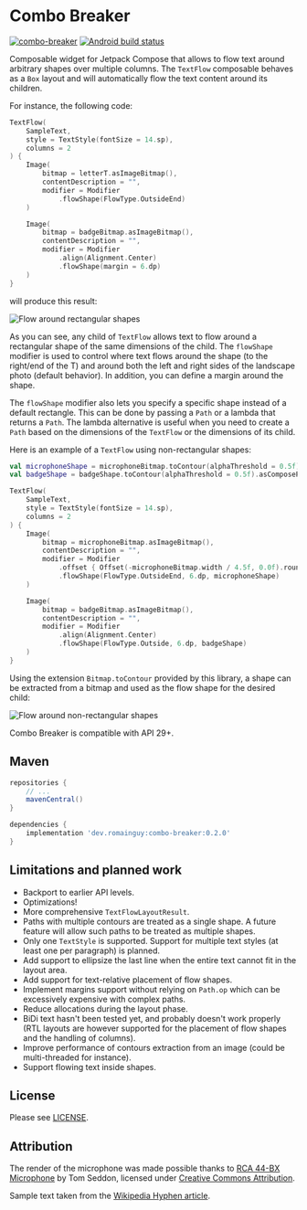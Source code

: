 # Combo Breaker

[![combo-breaker](https://maven-badges.herokuapp.com/maven-central/dev.romainguy/combo-breaker/badge.svg?subject=combo-breaker)](https://maven-badges.herokuapp.com/maven-central/dev.romainguy/combo-breaker)
[![Android build status](https://github.com/romainguy/combo-breaker/workflows/Android/badge.svg)](https://github.com/romainguy/combo-breaker/actions?query=workflow%3AAndroid)

Composable widget for Jetpack Compose that allows to flow text around arbitrary shapes over
multiple columns. The `TextFlow` composable behaves as a `Box` layout and will automatically
flow the text content around its children.

For instance, the following code:

```kotlin
TextFlow(
    SampleText,
    style = TextStyle(fontSize = 14.sp),
    columns = 2
) {
    Image(
        bitmap = letterT.asImageBitmap(),
        contentDescription = "",
        modifier = Modifier
            .flowShape(FlowType.OutsideEnd)
    )

    Image(
        bitmap = badgeBitmap.asImageBitmap(),
        contentDescription = "",
        modifier = Modifier
            .align(Alignment.Center)
            .flowShape(margin = 6.dp)
    )
}
```

will produce this result:

![Flow around rectangular shapes](art/screenshot_default_shapes.png)

As you can see, any child of `TextFlow` allows text to flow around a rectangular shape of the same
dimensions of the child. The `flowShape` modifier is used to control where text flows around the
shape (to the right/end of the T) and around both the left and right sides of the landscape photo
(default behavior). In addition, you can define a margin around the shape.

The `flowShape` modifier also lets you specify a specific shape instead of a default rectangle.
This can be done by passing a `Path` or a lambda that returns a `Path`. The lambda alternative
is useful when you need to create a `Path` based on the dimensions of the `TextFlow` or the
dimensions of its child.

Here is an example of a `TextFlow` using non-rectangular shapes:

```kotlin
val microphoneShape = microphoneBitmap.toContour(alphaThreshold = 0.5f).asComposePath()
val badgeShape = badgeShape.toContour(alphaThreshold = 0.5f).asComposePath()

TextFlow(
    SampleText,
    style = TextStyle(fontSize = 14.sp),
    columns = 2
) {
    Image(
        bitmap = microphoneBitmap.asImageBitmap(),
        contentDescription = "",
        modifier = Modifier
            .offset { Offset(-microphoneBitmap.width / 4.5f, 0.0f).round() }
            .flowShape(FlowType.OutsideEnd, 6.dp, microphoneShape)
    )

    Image(
        bitmap = badgeBitmap.asImageBitmap(),
        contentDescription = "",
        modifier = Modifier
            .align(Alignment.Center)
            .flowShape(FlowType.Outside, 6.dp, badgeShape)
    )
}
```

Using the extension `Bitmap.toContour` provided by this library, a shape can be extracted from a
bitmap and used as the flow shape for the desired child:

![Flow around non-rectangular shapes](art/screenshot_arbitrary_shapes.png)

Combo Breaker is compatible with API 29+.

## Maven

```gradle
repositories {
    // ...
    mavenCentral()
}

dependencies {
    implementation 'dev.romainguy:combo-breaker:0.2.0'
}
```

## Limitations and planned work

- Backport to earlier API levels.
- Optimizations!
- More comprehensive `TextFlowLayoutResult`.
- Paths with multiple contours are treated as a single shape. A future feature will allow such
  paths to be treated as multiple shapes.
- Only one `TextStyle` is supported. Support for multiple text styles (at least one per paragraph)
  is planned.
- Add support to ellipsize the last line when the entire text cannot fit in the layout area.
- Add support for text-relative placement of flow shapes.
- Implement margins support without relying on `Path.op` which can be excessively expensive with
  complex paths.
- Reduce allocations during the layout phase.
- BiDi text hasn't been tested yet, and probably doesn't work properly (RTL layouts are however
  supported for the placement of flow shapes and the handling of columns).
- Improve performance of contours extraction from an image (could be multi-threaded for instance).
- Support flowing text inside shapes.

## License

Please see [LICENSE](./LICENSE).

## Attribution

The render of the microphone was made possible thanks to
[RCA 44-BX Microphone](https://skfb.ly/6AKHx) by Tom Seddon, licensed under
[Creative Commons Attribution](http://creativecommons.org/licenses/by/4.0/).

Sample text taken from the [Wikipedia Hyphen article](https://en.wikipedia.org/wiki/Hyphen).
